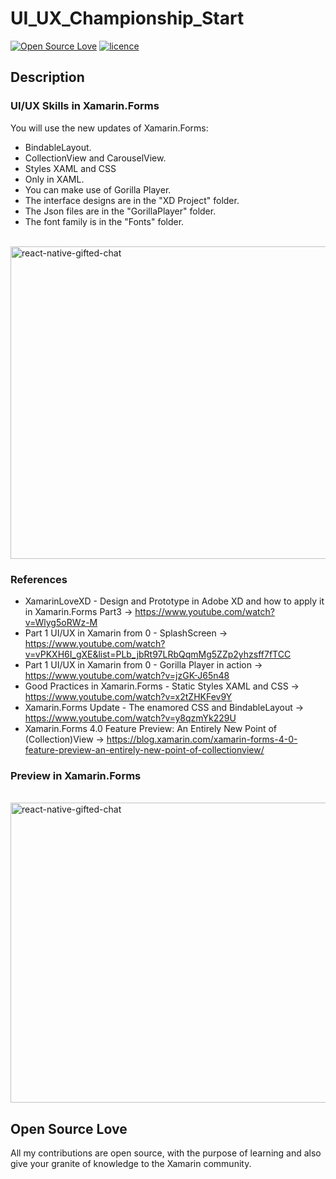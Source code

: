 # UI_UX_Championship_Start
[![Open Source Love](https://badges.frapsoft.com/os/v1/open-source.svg?v=103)](#Open-Source-Love) [![licence](https://img.shields.io/badge/license-MIT-blue.svg?style=flat-square)](https://github.com/monetelli/UI_UX_Championship_Start/blob/master/LICENSE.md)

## Description

### UI/UX Skills in Xamarin.Forms

You will use the new updates of Xamarin.Forms:

- BindableLayout.
- CollectionView and CarouselView.
- Styles XAML and CSS
- Only in XAML.
- You can make use of Gorilla Player.
- The interface designs are in the "XD Project" folder.
- The Json files are in the "GorillaPlayer" folder.
- The font family is in the "Fonts" folder.

  <img alt="react-native-gifted-chat" src="https://github.com/monetelli/UI_UX_Championship_Start/blob/master/Images/CollectionViewAndVisual.gif" width="960" height="500" />
 </a>

### References

- XamarinLoveXD - Design and Prototype in Adobe XD and how to apply it in Xamarin.Forms Part3 -> <a href="https://www.youtube.com/watch?v=Wlyg5oRWz-M">https://www.youtube.com/watch?v=Wlyg5oRWz-M</a>
- Part 1 UI/UX in Xamarin from 0 - SplashScreen -> <a href="https://www.youtube.com/watch?v=vPKXH6I_gXE&list=PLb_jbRt97LRbQqmMg5ZZp2yhzsff7fTCC">https://www.youtube.com/watch?v=vPKXH6I_gXE&list=PLb_jbRt97LRbQqmMg5ZZp2yhzsff7fTCC</a>
- Part 1 UI/UX in Xamarin from 0 - Gorilla Player in action -> <a href="https://www.youtube.com/watch?v=jzGK-J65n48">https://www.youtube.com/watch?v=jzGK-J65n48</a>
- Good Practices in Xamarin.Forms - Static Styles XAML and CSS -> <a href="https://www.youtube.com/watch?v=x2tZHKFev9Y">https://www.youtube.com/watch?v=x2tZHKFev9Y</a>
- Xamarin.Forms Update - The enamored CSS and BindableLayout -> <a href="https://www.youtube.com/watch?v=y8qzmYk229U">https://www.youtube.com/watch?v=y8qzmYk229U</a>
- Xamarin.Forms 4.0 Feature Preview: An Entirely New Point of (Collection)View -> <a href="https://blog.xamarin.com/xamarin-forms-4-0-feature-preview-an-entirely-new-point-of-collectionview/">https://blog.xamarin.com/xamarin-forms-4-0-feature-preview-an-entirely-new-point-of-collectionview/</a>

### Preview in Xamarin.Forms

  <img alt="react-native-gifted-chat" src="https://github.com/monetelli/UI_UX_Championship_Start/blob/master/Images/PreviewInXF.gif" width="960" height="480" />
 </a>


## Open Source Love

All my contributions are open source, with the purpose of learning and also give your granite of knowledge to the Xamarin community.

